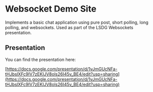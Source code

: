 # Websocket Demo Site

Implements a basic chat application using pure post, short polling, long polling, and websockets. Used as part of the
LSDG Websockets presentation.

## Presentation

You can find the presentation here:

[https://docs.google.com/presentation/d/1vJmGUcNFa-tHJbslXFc9IV7zEKIJV8ols26I45v_BE4/edit?usp=sharing](https://docs.google.com/presentation/d/1vJmGUcNFa-tHJbslXFc9IV7zEKIJV8ols26I45v_BE4/edit?usp=sharing)